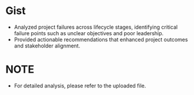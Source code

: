 # Gist
- Analyzed project failures across lifecycle stages, identifying critical failure points such as unclear objectives and poor leadership.
- Provided actionable recommendations that enhanced project outcomes and stakeholder alignment.

# NOTE
- For detailed analysis, please refer to the uploaded file.
